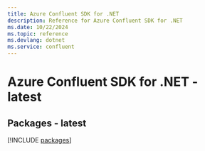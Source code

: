 ```yaml
---
title: Azure Confluent SDK for .NET
description: Reference for Azure Confluent SDK for .NET
ms.date: 10/22/2024
ms.topic: reference
ms.devlang: dotnet
ms.service: confluent
---
```

# Azure Confluent SDK for .NET - latest
## Packages - latest
[!INCLUDE [packages](confluent-index.md)]